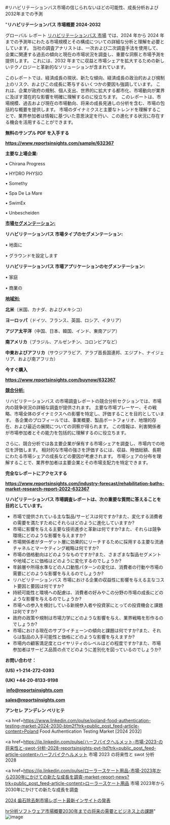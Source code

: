 #リハビリテーションバス市場の信じられないほどの可能性、成長分析および2032年までの予測

"<strong>リハビリテーションバス 市場概要 2024-2032</strong>

グローバル レポート <a href=https://www.reportsinsights.com/sample/632367>リハビリテーションバス 市場</a> では、2024 年から 2024 年までの予測年にわたる市場規模とその構成についての詳細な分析と理解を必要としています。 当社の調査アナリストは、一次および二次調査手法を使用して、企業に関連する過去の傾向と現在の市場状況を調査し、重要な洞察と市場予測を提供します。 これには、2032 年までに収益と市場シェアを拡大​​するための新しいテクノロジーと革新的なソリューションが含まれています。

このレポートでは、経済成長の現状、新たな傾向、経済成長の政治的および規制上のリスク、およびこの成長に寄与するいくつかの要因も強調しています。 これは、企業が政府の規制、個人支出、世界的に拡大する都市化、市場動向が業界に及ぼす潜在的な影響を明確に理解するのに役立ちます。 このレポートは、市場規模、過去および現在の市場動向、将来の成長見通しの分析を含む、市場の包括的な概要を提供します。 市場のダイナミクスと主要なトレンドを理解することで、業界参加者は情報に基づいた意思決定を行い、この進化する状況に存在する機会を活用することができます。

<strong><b>無料のサンプル PDF を入手する</b></strong>

<a href=https://www.reportsinsights.com/sample/632367><strong><u>https://www.reportsinsights.com/sample/632367</u></strong></a>

<strong>主要な上場企業:</strong>

• Chirana Progress

• HYDRO PHYSIO

• Somethy

• Spa De La Mare

• SwimEx

• Unbescheiden

<strong><u>市場セグメンテーション</u></strong><strong><u>:</u></strong>

<strong>リハビリテーションバス 市場タイプのセグメンテーション:</strong>

• 地面に

• グラウンドを設定します

<strong>リハビリテーションバス 市場アプリケーションのセグメンテーション:</strong>

• 家庭

• 商業の

<strong><u>地域別</u></strong><strong><u>:</u></strong>

<strong>北米</strong>（米国、カナダ、およびメキシコ）

<strong>ヨーロッパ</strong>（ドイツ、フランス、英国、ロシア、イタリア）

<strong>アジア太平洋</strong>（中国、日本、韓国、インド、東南アジア）

<strong>南アメリカ</strong>（ブラジル、アルゼンチン、コロンビアなど）

<strong>中東およびアフリカ</strong>（サウジアラビア、アラブ首長国連邦、エジプト、ナイジェリア、および南アフリカ）

<strong>今すぐ購入</strong>

<a href=https://www.reportsinsights.com/buynow/632367><strong><u>https://www.reportsinsights.com/buynow/632367</u></strong></a>

<strong><u>競合分析:</u></strong>

リハビリテーションバス の市場調査レポートの競合分析セクションでは、市場内の競争状況の詳細な調査が提供されます。 主要な市場プレーヤー、その戦略、市場全体のダイナミクスへの影響を特定し、評価することを目的としています。 各企業のプロフィールでは、事業概要、製品ポートフォリオ、地理的存在、および最近の展開についての洞察が得られます。 この情報は、利害関係者が市場参加者とその能力を包括的に理解するのに役立ちます。

さらに、競合分析では各主要企業が保有する市場シェアを調査し、市場内での地位を評価します。 相対的な市場の強さを評価するには、収益、時価総額、長期にわたる市場シェアの成長などの要因が考慮されます。 市場シェアの分布を理解することで、業界参加者は主要企業とその市場支配力を特定できます。

<strong>完全なレポートにアクセスする</strong>

<a href=https://www.reportsinsights.com/industry-forecast/rehabilitation-baths-market-research-report-2022-632367><strong><u><b>https://www.reportsinsights.com/industry-forecast/rehabilitation-baths-market-research-report-2022-632367</b></u></strong></a>

<strong><b>リハビリテーションバス 市場調査レポートは、次の重要な質問に答えることを目的としています。</b></strong>
<ul>
  <li>市場で提供されている主な製品/サービスは何ですか?また、変化する消費者の需要を満たすためにそれらはどのように進化していますか?</li>
  <li>市場に影響を与える主要な技術進歩と革新は何ですか?また、それらは競争環境にどのような影響を与えますか?</li>
  <li>市場関係者がターゲット層に効果的にリーチするために採用する主要な流通チャネルとマーケティング戦略は何ですか?</li>
  <li>市場の価格動向はどのようなものですか?また、さまざまな製品セグメントや地域ごとに価格はどのように変化するのでしょうか?</li>
  <li>年齢層や所得水準などの人口動態パターンの変化は、消費者の行動や市場の需要にどのような影響を与えるのでしょうか?</li>
  <li>リハビリテーションバス 市場における企業の収益性に影響を与える主なコスト要因と要因は何ですか?</li>
  <li>持続可能性と環境への配慮は、消費者の好みやこの分野の市場の成長にどのような影響を与えるのでしょうか?</li>
  <li>市場への参入を検討している新規参入者や投資家にとっての投資機会と課題は何ですか?</li>
  <li>政府の政策や規制は市場力学にどのような影響を与え、業界戦略を形作るのでしょうか?</li>
  <li>市場における現在のサプライチェーンの傾向と課題は何ですか?また、それらは製品の入手可能性と価格にどのような影響を与えますか?</li>
  <li>市場内の顧客満足度とロイヤリティのレベルはどの程度ですか?また、市場参加者はサービス品質の点でどのように差別化を図っているのでしょうか?</li>
</ul>
<strong>お問い合わせ：</strong>

<strong>(US) +1-214-272-0393</strong>

<strong>(UK) +44-20-8133-9198</strong>

<strong> </strong><a href=info@reportsinsights.com><strong><u>info@reportsinsights.com</u></strong></a>

<a href=sales@reportsinsights.com><strong><u>sales@reportsinsights.com</u></strong></a>

<strong>アンセレ アンデレン ベリヒテ</strong>

<a href=https://www.linkedin.com/pulse/poland-food-authentication-testing-market-2024-2030-btm2f?trk=public_post_feed-article-content>Poland Food Authentication Testing Market [2024 2032]</a>

<a href=https://jp.linkedin.com/pulse/ハーフバイクヘルメット-市場-2023-の将来性と-swot-分析-2028-reportsinsights-pvt-ltd?trk=public_post_feed-article-content>ハーフバイクヘルメット 市場 2023 の将来性と swot 分析 2028</a>

<a href=https://jp.linkedin.com/pulse/ローラースケート用品-市場-2023年から2030年にかけての新たな成長を調査-market-report-news?trk=public_post_feed-article-content>ローラースケート用品 市場 2023年から2030年にかけての新たな成長を調査</a>

<a href=https://www.linkedin.com/pulse/2024-歯石除去剤市場レポート最新インサイトの発表-healthscope-news-245-orm4f/>2024 歯石除去剤市場レポート最新インサイトの発表</a>

<a href=https://www.linkedin.com/pulse/hr分析ソフトウェア市場概要2030年までの将来の需要とビジネス上の課題-reports-insights-expert-9sduf/>hr分析ソフトウェア市場概要2030年までの将来の需要とビジネス上の課題</a>"
![image](https://github.com/ahaan12367/RIMarket24/assets/158471582/2fc73851-baab-4812-8cb3-e009a2554465)
